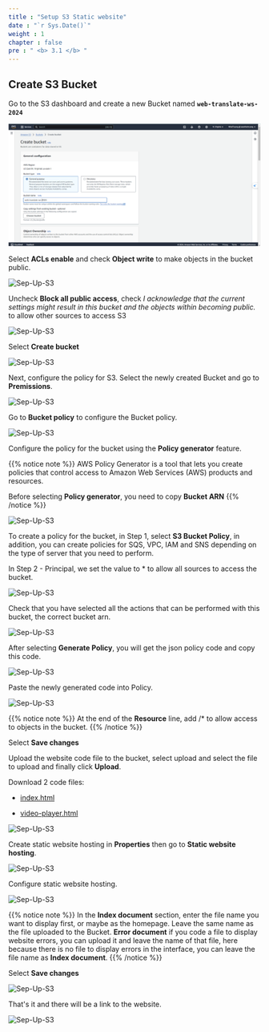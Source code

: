 ```yaml
---
title : "Setup S3 Static website"
date : "`r Sys.Date()`"
weight : 1
chapter : false
pre : " <b> 3.1 </b> "
---
```


## Create S3 Bucket

Go to the S3 dashboard and create a new Bucket named **`web-translate-ws-2024`**

![Sep-Up-S3](/static/images/3.setupS3/3.1.ima/n1.png)

Select **ACLs enable** and check **Object write** to make objects in the bucket public.

![Sep-Up-S3](/images/3.setupS3/3.1.ima/n2.png)

Uncheck **Block all public access**, check *I acknowledge that the current settings might result in this bucket and the objects within becoming public.* to allow other sources to access S3

![Sep-Up-S3](/images/3.setupS3/3.1.ima/n.png)

Select **Create bucket**

![Sep-Up-S3](/images/3.setupS3/3.1.ima/n3.png)

Next, configure the policy for S3. Select the newly created Bucket and go to **Premissions**.

![Sep-Up-S3](/images/3.setupS3/3.1.ima/n4.png)

Go to **Bucket policy** to configure the Bucket policy.

![Sep-Up-S3](/images/3.setupS3/3.1.ima/n5.png)

Configure the policy for the bucket using the **Policy generator** feature.

{{% notice note %}}
AWS Policy Generator is a tool that lets you create policies that control access to Amazon Web Services (AWS) products and resources.

Before selecting **Policy generator**, you need to copy **Bucket ARN**
{{% /notice %}}

![Sep-Up-S3](/images/3.setupS3/3.1.ima/n6.png)

To create a policy for the bucket, in Step 1, select **S3 Bucket Policy**, in addition, you can create policies for SQS, VPC, IAM and SNS depending on the type of server that you need to perform.

In Step 2 - Principal, we set the value to * to allow all sources to access the bucket.

![Sep-Up-S3](/images/3.setupS3/3.1.ima/n7.png)

Check that you have selected all the actions that can be performed with this bucket, the correct bucket arn.

![Sep-Up-S3](/images/3.setupS3/3.1.ima/n8.png)

After selecting **Generate Policy**, you will get the json policy code and copy this code.

![Sep-Up-S3](/images/3.setupS3/3.1.ima/n9.png)

Paste the newly generated code into Policy.

![Sep-Up-S3](/images/3.setupS3/3.1.ima/n10.png)

{{% notice note %}}
At the end of the **Resource** line, add /* to allow access to objects in the bucket.
{{% /notice %}}

Select **Save changes**

Upload the website code file to the bucket, select upload and select the file to upload and finally click **Upload**.

Download 2 code files:

- [index.html](https://drive.google.com/file/d/19ekeJsFYAZ-6qJIxMpHMbSsAyPruH26K/view?usp=sharing)

- [video-player.html](https://drive.google.com/file/d/1_S934h-snq5G-GxGSgEQrSX-eMHarYYn/view?usp=drive_link)

![Sep-Up-S3](/images/3.setupS3/3.1.ima/n11.png)

Create static website hosting in **Properties** then go to **Static website hosting**.

![Sep-Up-S3](/images/3.setupS3/3.1.ima/n15.png)

Configure static website hosting.

![Sep-Up-S3](/images/3.setupS3/3.1.ima/n13.png)

{{% notice note %}}
In the **Index document** section, enter the file name you want to display first, or maybe as the homepage. Leave the same name as the file uploaded to the Bucket. **Error document** if you code a file to display website errors, you can upload it and leave the name of that file, here because there is no file to display errors in the interface, you can leave the file name as **Index document**.
{{% /notice %}}

Select **Save changes**

![Sep-Up-S3](/images/3.setupS3/3.1.ima/n14.png)

That's it and there will be a link to the website.

![Sep-Up-S3](/images/3.setupS3/3.1.ima/n16.png)
